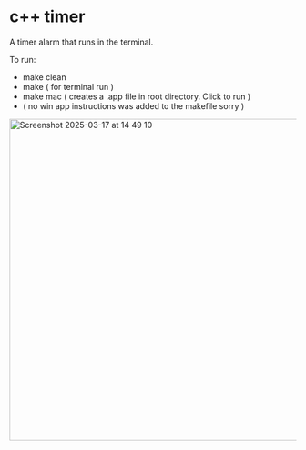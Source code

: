 # c++ timer

A timer alarm that runs in the terminal. 

To run:
* make clean
* make ( for terminal run )
* make mac ( creates a .app file in root directory. Click to run )
* ( no win app instructions was added to the makefile sorry )


<img width="566" alt="Screenshot 2025-03-17 at 14 49 10" src="https://github.com/user-attachments/assets/84ffb3af-0fa7-47c5-bfc8-b3e618d7a243" />
